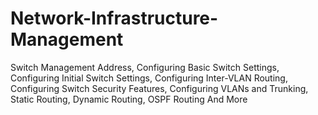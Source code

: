# Network-Infrastructure-Management
Switch Management Address, Configuring Basic Switch Settings, Configuring Initial Switch Settings, Configuring Inter-VLAN Routing, Configuring Switch Security Features, Configuring VLANs and Trunking, Static Routing, Dynamic Routing, OSPF Routing And More
